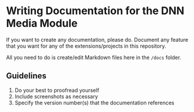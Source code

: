 # Writing Documentation for the DNN Media Module  

If you want to create any documentation, please do. Document any feature that you want for any of the extensions/projects in this repository.  

All you need to do is create/edit Markdown files here in the `/docs` folder.  

## Guidelines

1. Do your best to proofread yourself  
2. Include screenshots as necessary  
3. Specify the version number(s) that the documentation references  